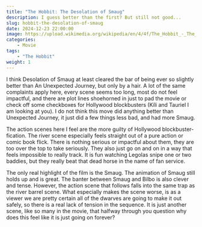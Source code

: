 ```yaml
---
title: "The Hobbit: The Desolation of Smaug"
description: I guess better than the first? But still not good...
slug: hobbit-the-desolation-of-smaug
date: 2024-12-23 22:00:00
image: https://upload.wikimedia.org/wikipedia/en/4/4f/The_Hobbit_-_The_Desolation_of_Smaug_theatrical_poster.jpg
categories:
    - Movie
tags:
    - "The Hobbit"
weight: 1
---
```


I think Desolation of Smaug at least cleared the bar of being ever so slightly better than An Unexpected Journey, but only by a hair. A lot of the same complaints apply here, every scene seems too long, most do not feel impactful, and there are plot lines shoehorned in just to pad the movie or check off some checkboxes for Hollywood blockbusters (Kíli and Tauriel I am looking at you). I do not think this move did anything better than Unexpected Journey, it just did a few things less bad, and had more Smaug.

The action scenes here I feel are the more guilty of Hollywood blockbuster-fication. The river scene especially feels straight out of a pure action or comic book flick. There is nothing serious or impactful about them, they are too over the top to take seriously. They also just go on and on in a way that feels impossible to really track. It is fun watching Legolas snipe one or two baddies, but they really beat that dead horse in the name of fan service.

The only real highlight of the film is the Smaug. The animation of Smaug still holds up and is great. The banter between Smaug and Bilbo is also clever and tense. However, the action scene that follows falls into the same trap as the river barrel scene. What especially makes the scene worse, is as a viewer we are pretty certain all of the dwarves are going to make it out safely, so there is a real lack of tension in the sequence. It is just another scene, like so many in the movie, that halfway through you question why does this feel like it is just going on forever?